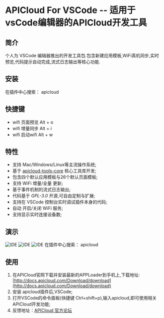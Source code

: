# APICloud For VSCode -- 适用于vsCode编辑器的APICloud开发工具


## 简介

个人为 VSCode 编辑器推出的开发工具包.包含新建应用模板,WiFi真机同步,实时预览,代码提示自动完成,流式日志输出等核心功能.

## 安装

在插件中心搜索： apicloud

## 快捷键

* wifi 页面预览 Alt + o
* wifi 增量同步 Alt + i
* wifi 启动wifi Alt + w

## 特性

* 支持 Mac/Windows/Linux等主流操作系统;
* 基于 [apicloud-tools-core](https://www.npmjs.com/package/apicloud-tools-core) 核心工具库开发;
* 包含四个默认应用模板与26个默认页面模板;
* 支持 WiFi 增量/全量 更新;
* 基于事件机制的流式日志输出;
* 代码基于 *GPL-3.0* 开源,可自由定制与扩展;
* 支持在 VSCode 控制台实时调试插件本身的代码;
* 自动 开启/关闭 WiFi 服务;
* 支持显示实时连接设备数;
## 演示
![IDE](http://hongkai.me/public/apicloud/GIF.gif)
![IDE](http://hongkai.me/public/apicloud/GIF2.gif)
![IDE](http://hongkai.me/public/apicloud/GIF3.gif)
在插件中心搜索： apicloud
## 使用

1. 在APICloud官网下载并安装最新的APPLoader到手机上,下载地址:[http://docs.apicloud.com/Download/download](http://docs.apicloud.com/Download/download)
2. 安装 apicloud插件后,VSCode;
3. 打开VSCode的命令面板(快捷键 Ctrl+shift+p),输入apicloud,即可使用相关APICloud开发功能;
4. 反馈地址：[APICloud 官方论坛](http://community.apicloud.com/bbs/forum.php?mod=viewthread&tid=48763)
